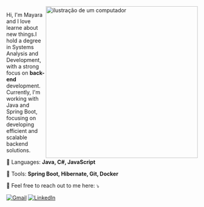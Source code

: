 <img src="https://raw.githubusercontent.com/MicaelliMedeiros/micaellimedeiros/master/image/computer-illustration.png" alt="ilustração de um computador" min-width="400px" max-width="400px" width="400px" align="right">

<p align="left"> 
  Hi, I'm Mayara and I love learne about new things.I hold a degree in Systems Analysis and Development, with a strong focus on <strong>back-end</strong> development.<br>
  Currently, I'm working with Java and Spring Boot, focusing on developing efficient and scalable backend solutions.
</p>

<p align="left">
  🦄 Languages: <strong>Java, C#, JavaScript</strong>
</p>

<p align="left">
  💼 Tools: <strong>Spring Boot, Hibernate, Git, Docker</strong>
</p>

<p align="left">
  💌 Feel free to reach out to me here: ⤵️
</p>

<p align="left">
  <a href="#" title="Gmail">
  <img src="https://img.shields.io/badge/-Gmail-FF0000?style=flat-square&labelColor=FF0000&logo=gmail&logoColor=white&link=mayarasampaio.dev@gmail.com" alt="Gmail"/></a>
  <a href="#" title="LinkedIn">
  <img src="https://img.shields.io/badge/-Linkedin-0e76a8?style=flat-square&logo=Linkedin&logoColor=white&link=www.linkedin.com/in/mayara-queiroz-sampaio-11a999236" alt="LinkedIn"/></a>
  
</p>
